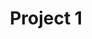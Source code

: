 ---
title: "Project 1"
description: "Lorem ipsum dolor sit amet"
repo: "#" # delete this line if you want a blog-like page
tags: ["mountainbike", "security", "Youtube"]
weight: 1
draft: false
---